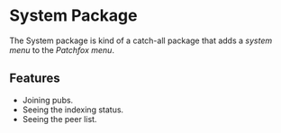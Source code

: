 # System Package

The System package is kind of a catch-all package that adds a _system menu_ to the _Patchfox menu_.

## Features

* Joining pubs.
* Seeing the indexing status.
* Seeing the peer list.
